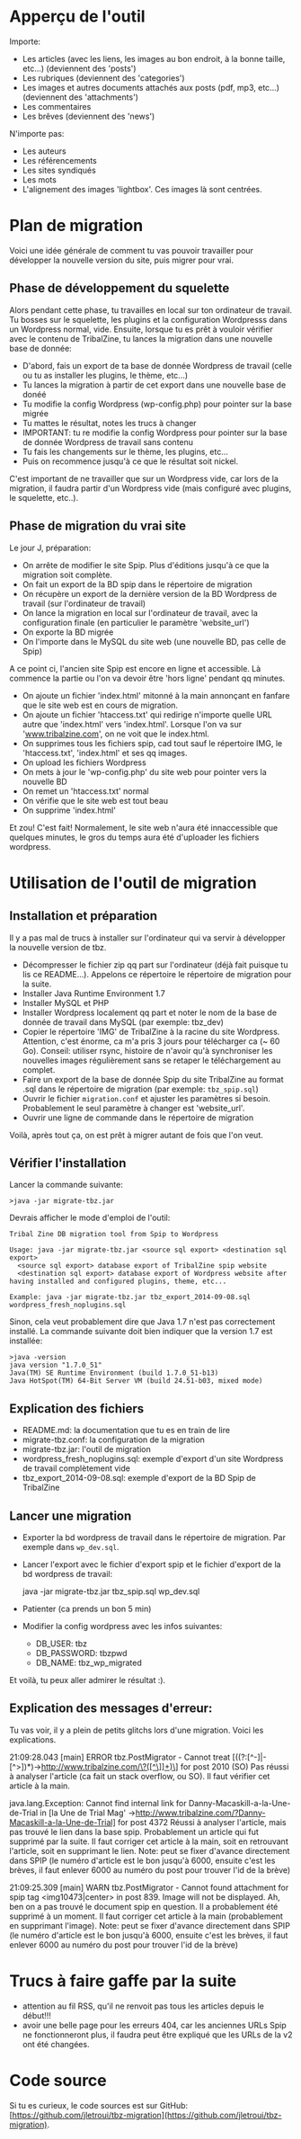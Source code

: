 Apperçu de l'outil
==================

Importe:

- Les articles (avec les liens, les images au bon endroit, à la bonne taille, etc...) (deviennent des 'posts')
- Les rubriques (deviennent des 'categories')
- Les images et autres documents attachés aux posts (pdf, mp3, etc...) (deviennent des 'attachments')
- Les commentaires
- Les brêves (deviennent des 'news')

N'importe pas:

- Les auteurs
- Les référencements
- Les sites syndiqués
- Les mots
- L'alignement des images 'lightbox'. Ces images là sont centrées.

Plan de migration
=================

Voici une idée générale de comment tu vas pouvoir travailler pour développer la nouvelle version du site, puis migrer pour vrai.

Phase de développement du squelette
-----------------------------------

Alors pendant cette phase, tu travailles en local sur ton ordinateur de travail. Tu bosses sur le squelette, les plugins et la configuration Wordpresss dans un Wordpress normal, vide. 
Ensuite, lorsque tu es prêt à vouloir vérifier avec le contenu de TribalZine, tu lances la migration dans une nouvelle base de donnée:

- D'abord, fais un export de ta base de donnée Wordpress de travail (celle ou tu as installer les plugins, le thème, etc...)
- Tu lances la migration à partir de cet export dans une nouvelle base de donéé
- Tu modifie la config Wordpress (wp-config.php) pour pointer sur la base migrée
- Tu mattes le résultat, notes les trucs à changer
- IMPORTANT: tu re modifie la config Wordpress pour pointer sur la base de donnée Wordpress de travail sans contenu
- Tu fais les changements sur le thème, les plugins, etc...
- Puis on recommence jusqu'à ce que le résultat soit nickel.

C'est important de ne travailler que sur un Wordpress vide, car lors de la migration, il faudra partir d'un Wordpress vide (mais configuré avec plugins, le squelette, etc..).

Phase de migration du vrai site
-------------------------------

Le jour J, préparation:

- On arrête de modifier le site Spip. Plus d'éditions jusqu'à ce que la migration soit complète.
- On fait un export de la BD spip dans le répertoire de migration
- On récupère un export de la dernière version de la BD Wordpress de travail (sur l'ordinateur de travail)
- On lance la migration en local sur l'ordinateur de travail, avec la configuration finale (en particulier le paramètre 'website_url')
- On exporte la BD migrée
- On l'importe dans le MySQL du site web (une nouvelle BD, pas celle de Spip)

A ce point ci, l'ancien site Spip est encore en ligne et accessible. Là commence la partie ou l'on va devoir être 'hors ligne' pendant qq minutes.

- On ajoute un fichier 'index.html' mitonné à la main annonçant en fanfare que le site web est en cours de migration. 
- On ajoute un fichier 'htaccess.txt' qui redirige n'importe quelle URL autre que 'index.html' vers 'index.html'. Lorsque l'on va sur 'www.tribalzine.com', on ne voit que le index.html.
- On supprimes tous les fichiers spip, cad tout sauf le répertoire IMG, le 'htaccess.txt', 'index.html' et ses qq images.
- On upload les fichiers Wordpress
- On mets à jour le 'wp-config.php' du site web pour pointer vers la nouvelle BD
- On remet un 'htaccess.txt' normal
- On vérifie que le site web est tout beau
- On supprime 'index.html'

Et zou! C'est fait! Normalement, le site web n'aura été innaccessible que quelques minutes, le gros du temps aura été d'uploader les fichiers wordpress.

Utilisation de l'outil de migration
===================================

Installation et préparation
---------------------------

Il y a pas mal de trucs à installer sur l'ordinateur qui va servir à développer la nouvelle version de tbz.

- Décompresser le fichier zip qq part sur l'ordinateur (déjà fait puisque tu lis ce README...). Appelons ce répertoire le répertoire de migration pour la suite.
- Installer Java Runtime Environment 1.7
- Installer MySQL et PHP
- Installer Wordpress localement qq part et noter le nom de la base de donnée de travail dans MySQL (par exemple: tbz_dev)
- Copier le répertoire 'IMG' de TribalZine à la racine du site Wordpress. Attention, c'est énorme, ca m'a pris 3 jours pour télécharger ca (~ 60 Go). Conseil: utiliser rsync, histoire de n'avoir qu'à synchroniser les nouvelles images régulièrement sans se retaper le téléchargement au complet. 
- Faire un export de la base de donnée Spip du site TribalZine au format .sql dans le répertoire de migration (par exemple: `tbz_spip.sql`)
- Ouvrir le fichier `migration.conf` et ajuster les paramètres si besoin. Probablement le seul paramètre à changer est 'website_url'.
- Ouvrir une ligne de commande dans le répertoire de migration

Voilà, après tout ça, on est prêt à migrer autant de fois que l'on veut.

Vérifier l'installation
-----------------------

Lancer la commande suivante:

    >java -jar migrate-tbz.jar

Devrais afficher le mode d'emploi de l'outil:

    Tribal Zine DB migration tool from Spip to Wordpress
    
    Usage: java -jar migrate-tbz.jar <source sql export> <destination sql export>
      <source sql export> database export of TribalZine spip website
      <destination sql export> database export of Wordpress website after having installed and configured plugins, theme, etc...
    
    Example: java -jar migrate-tbz.jar tbz_export_2014-09-08.sql wordpress_fresh_noplugins.sql
    
Sinon, cela veut probablement dire que Java 1.7 n'est pas correctement installé. La commande suivante doit bien indiquer que la version 1.7 est installée:
    
    >java -version
    java version "1.7.0_51"
    Java(TM) SE Runtime Environment (build 1.7.0_51-b13)
    Java HotSpot(TM) 64-Bit Server VM (build 24.51-b03, mixed mode)

Explication des fichiers
------------------------

- README.md: la documentation que tu es en train de lire
- migrate-tbz.conf: la configuration de la migration
- migrate-tbz.jar: l'outil de migration
- wordpress_fresh_noplugins.sql: exemple d'export d'un site Wordpress de travail complètement vide
- tbz_export_2014-09-08.sql: exemple d'export de la BD Spip de TribalZine

Lancer une migration
--------------------

- Exporter la bd wordpress de travail dans le répertoire de migration. Par exemple dans `wp_dev.sql`.
- Lancer l'export avec le fichier d'export spip et le fichier d'export de la bd wordpress de travail:

    java -jar migrate-tbz.jar tbz_spip.sql wp_dev.sql
    
- Patienter (ca prends un bon 5 min)
- Modifier la config wordpress avec les infos suivantes:
  - DB_USER: tbz
  - DB_PASSWORD: tbzpwd
  - DB_NAME: tbz_wp_migrated
  
Et voilà, tu peux aller admirer le résultat :).  

Explication des messages d'erreur:
----------------------------------

Tu vas voir, il y a plein de petits glitchs lors d'une migration. Voici les explications.


21:09:28.043 [main] ERROR tbz.PostMigrator - Cannot treat \[((?:[^-]|-[^>])*)\-\>http://www.tribalzine.com/\?([^\]]+)\] for post 2010 (SO)
Pas réussi à analyser l'article (ca fait un stack overflow, ou SO). Il faut vérifier cet article à la main.

java.lang.Exception: Cannot find internal link for Danny-Macaskill-a-la-Une-de-Trial in [la Une de Trial Mag' ->http://www.tribalzine.com/?Danny-Macaskill-a-la-Une-de-Trial] for post 4372
Réussi à analyser l'article, mais pas trouvé le lien dans la base spip. Probablement un article qui fut supprimé par la suite. Il faut corriger cet article à la main, soit en retrouvant l'article, soit en supprimant le lien.
Note: peut se fixer d'avance directement dans SPIP (le numéro d'article est le bon jusqu'à 6000, ensuite c'est les brèves, il faut enlever 6000 au numéro du post pour trouver l'id de la brève)

21:09:25.309 [main] WARN  tbz.PostMigrator - Cannot found attachment for spip tag <img10473|center> in post 839. Image will not be displayed.
Ah, ben on a pas trouvé le document spip en question. Il a probablement été supprimé à un moment. Il faut corriger cet article à la main (probablement en supprimant l'image).
Note: peut se fixer d'avance directement dans SPIP (le numéro d'article est le bon jusqu'à 6000, ensuite c'est les brèves, il faut enlever 6000 au numéro du post pour trouver l'id de la brève)

Trucs à faire gaffe par la suite
================================

- attention au fil RSS, qu'il ne renvoit pas tous les articles depuis le début!!!
- avoir une belle page pour les erreurs 404, car les anciennes URLs Spip ne fonctionneront plus, il faudra peut être expliqué que les URLs de la v2 ont été changées.

Code source
===========

Si tu es curieux, le code sources est sur GitHub: [https://github.com/jletroui/tbz-migration](https://github.com/jletroui/tbz-migration).